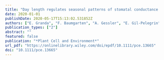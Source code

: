 ```yaml
---
title: "Day length regulates seasonal patterns of stomatal conductance in Quercus species"
date: 2020-01-01
publishDate: 2020-05-17T15:13:02.531852Z
authors: ["E. Granda", "F. Baumgarten", "A. Gessler", "E. Gil-Pelegrin", "J.J. Peguero-Pina", "D. Sancho-Knapik", "N.E. Zimmerman", "V. Resco de Dios"]
publication_types: ["2"]
abstract: ""
featured: false
publication: "*Plant Cell and Environment*"
url_pdf: "https://onlinelibrary.wiley.com/doi/epdf/10.1111/pce.13665"
doi: "10.1111/pce.13665"
---
```


